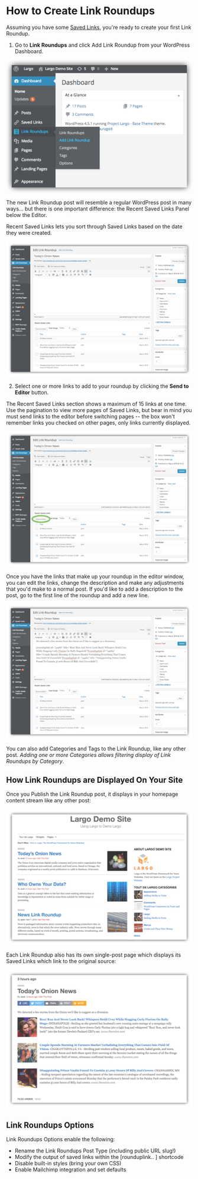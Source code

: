 # How to Create Link Roundups

Assuming you have some [Saved Links](/docs/saved-links.md), you're ready to create your first Link Roundup.

1) Go to **Link Roundups** and click Add Link Roundup from your WordPress Dashboard.

![New Link Roundup link in the Dashboard](./img/new-link-roundup.png)

The new Link Roundup post will resemble a regular WordPress post in many ways... but there is one important difference: the Recent Saved Links Panel below the Editor.

Recent Saved Links lets you sort through Saved Links based on the date they were created.

![New Link Roundup link in the Dashboard](./img/adding-link-roundup-1.png)

2) Select one or more links to add to your roundup by clicking the **Send to Editor** button.

The Recent Saved Links section shows a maximum of 15 links at one time. Use the pagination to view more pages of Saved Links, but bear in mind you must send links to the editor before switching pages -- the box won't remember links you checked on other pages, only links currently displayed.

![New Link Roundup link in the Dashboard](./img/adding-link-roundup-2.png)

Once you have the links that make up your roundup in the editor window, you can edit the links, change the description and make any adjustments that you'd make to a normal post. If you'd like to add a description to the post, go to the first line of the roundup and add a new line.

![New Link Roundup link in the Dashboard](./img/adding-link-roundup-3.png)

You can also add Categories and Tags to the Link Roundup, like any other post. _Adding one or more Categories allows filtering display of Link Roundups by Category_.

## How Link Roundups are Displayed On Your Site

Once you Publish the Link Roundup post, it displays in your homepage content stream like any other post:

![Link Roundups on the  homepage](./img/links-roundup-posts-on-homepage.png)

Each Link Roundup also has its own single-post page which displays its Saved Links which link to the original source:

![Link Roundup post page](./img/link-roundup-page-example.png)

## Link Roundups Options

Link Roundups Options enable the following:
- Rename the Link Roundups Post Type (including public URL slug!)
- Modify the output of saved links within the [rounduplink.. ] shortcode
- Disable built-in styles (bring your own CSS)
- Enable Mailchimp integration and set defaults